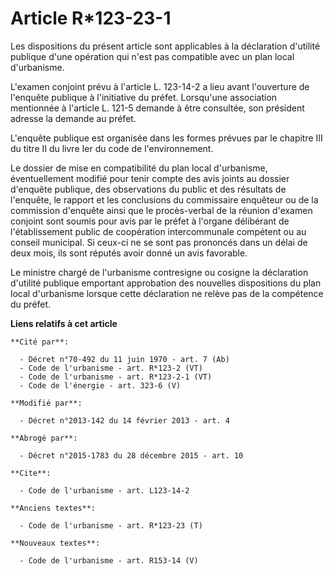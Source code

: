 # Article R*123-23-1

Les dispositions du présent article sont applicables à la déclaration d'utilité publique d'une opération qui n'est pas
compatible avec un plan local d'urbanisme. 

L'examen conjoint prévu à l'article L. 123-14-2 a lieu avant l'ouverture de l'enquête publique à l'initiative du préfet.
Lorsqu'une association mentionnée à l'article L. 121-5 demande à être consultée, son président adresse la demande au préfet. 

L'enquête publique est organisée dans les formes prévues par le chapitre III du titre II du livre Ier du code de
l'environnement. 

Le dossier de mise en compatibilité du plan local d'urbanisme, éventuellement modifié pour tenir compte des avis joints au
dossier d'enquête publique, des observations du public et des résultats de l'enquête, le rapport et les conclusions du
commissaire enquêteur ou de la commission d'enquête ainsi que le procès-verbal de la réunion d'examen conjoint sont soumis
pour avis par le préfet à l'organe délibérant de l'établissement public de coopération intercommunale compétent ou au conseil
municipal. Si ceux-ci ne se sont pas prononcés dans un délai de deux mois, ils sont réputés avoir donné un avis favorable. 

Le ministre chargé de l'urbanisme contresigne ou cosigne la déclaration d'utilité publique emportant approbation des
nouvelles dispositions du plan local d'urbanisme lorsque cette déclaration ne relève pas de la compétence du préfet.

**Liens relatifs à cet article**

	**Cité par**:

	  - Décret n°70-492 du 11 juin 1970 - art. 7 (Ab)
	  - Code de l'urbanisme - art. R*123-2 (VT)
	  - Code de l'urbanisme - art. R*123-2-1 (VT)
	  - Code de l'énergie - art. 323-6 (V)

	**Modifié par**:

	  - Décret n°2013-142 du 14 février 2013 - art. 4

	**Abrogé par**:

	  - Décret n°2015-1783 du 28 décembre 2015 - art. 10

	**Cite**:

	  - Code de l'urbanisme - art. L123-14-2

	**Anciens textes**:

	  - Code de l'urbanisme - art. R*123-23 (T)

	**Nouveaux textes**:

	  - Code de l'urbanisme - art. R153-14 (V)
